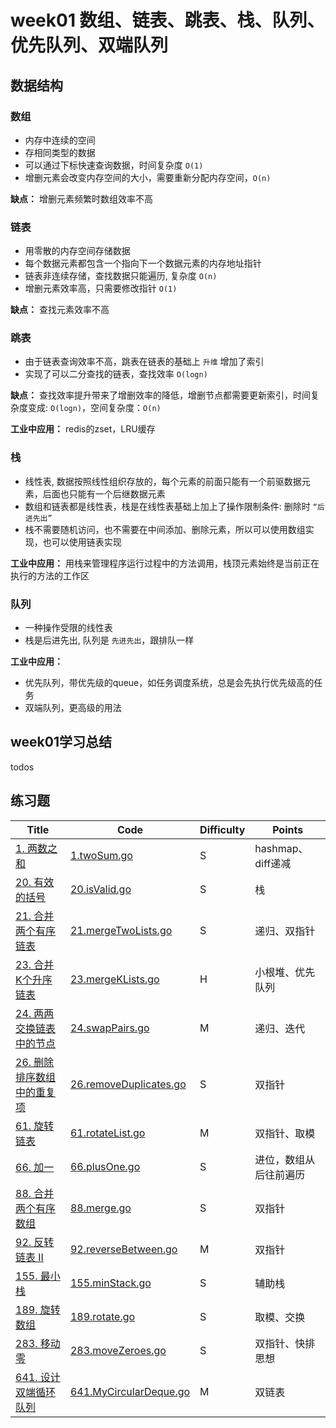 # week01 数组、链表、跳表、栈、队列、优先队列、双端队列

## 数据结构

### 数组

- 内存中连续的空间
- 存相同类型的数据
- 可以通过下标快速查询数据，时间复杂度 `O(1)`
- 增删元素会改变内存空间的大小，需要重新分配内存空间，`O(n)`

**缺点：** 增删元素频繁时数组效率不高

### 链表

- 用零散的内存空间存储数据
- 每个数据元素都包含一个指向下一个数据元素的内存地址指针
- 链表非连续存储，查找数据只能遍历, 复杂度 `O(n)`
- 增删元素效率高，只需要修改指针 `O(1)`

**缺点：** 查找元素效率不高

### 跳表

- 由于链表查询效率不高，跳表在链表的基础上 `升维` 增加了索引
- 实现了可以二分查找的链表，查找效率 `O(logn)`

**缺点：** 查找效率提升带来了增删效率的降低，增删节点都需要更新索引，时间复杂度变成: `O(logn)`，空间复杂度：`O(n)`

**工业中应用：** redis的zset，LRU缓存

### 栈

- 线性表, 数据按照线性组织存放的，每个元素的前面只能有一个前驱数据元素，后面也只能有一个后继数据元素
- 数组和链表都是线性表，栈是在线性表基础上加上了操作限制条件: 删除时 `“后进先出”`
- 栈不需要随机访问，也不需要在中间添加、删除元素，所以可以使用数组实现，也可以使用链表实现

**工业中应用：** 用栈来管理程序运行过程中的方法调用，栈顶元素始终是当前正在执行的方法的工作区

### 队列

- 一种操作受限的线性表
- 栈是后进先出, 队列是 `先进先出`，跟排队一样

**工业中应用：**

- 优先队列，带优先级的queue，如任务调度系统，总是会先执行优先级高的任务
- 双端队列，更高级的用法

## week01学习总结

todos

## 练习题

| Title | Code | <span id="Top">Difficulty</span> | Points |
| ----- | ---- | -------------------------------- | ------ |
[1. 两数之和](https://leetcode-cn.com/problems/two-sum/)|[1.twoSum.go](1.twoSum.go)|S|hashmap、diff递减|
[20. 有效的括号](https://leetcode-cn.com/problems/valid-parentheses/)|[20.isValid.go](20.isValid.go)|S|栈|
[21. 合并两个有序链表](https://leetcode-cn.com/problems/merge-two-sorted-lists/)|[21.mergeTwoLists.go](21.mergeTwoLists.go)|S|递归、双指针|
[23. 合并K个升序链表](https://leetcode-cn.com/problems/merge-k-sorted-lists/)|[23.mergeKLists.go](23.mergeKLists.go)|H|小根堆、优先队列|
[24. 两两交换链表中的节点](https://leetcode-cn.com/problems/swap-nodes-in-pairs/)|[24.swapPairs.go](24.swapPairs.go)|M|递归、迭代|
[26. 删除排序数组中的重复项](https://leetcode-cn.com/problems/remove-duplicates-from-sorted-array/)|[26.removeDuplicates.go](26.removeDuplicates.go)|S|双指针|
[61. 旋转链表](https://leetcode-cn.com/problems/rotate-list/)|[61.rotateList.go](61.rotateList.go)|M|双指针、取模|
[66. 加一](https://leetcode-cn.com/problems/plus-one/)|[66.plusOne.go](66.plusOne.go)|S|进位，数组从后往前遍历|
[88. 合并两个有序数组](https://leetcode-cn.com/problems/merge-sorted-array/)|[88.merge.go](88.merge.go)|S|双指针|
[92. 反转链表 II](https://leetcode-cn.com/problems/reverse-linked-list-ii/)|[92.reverseBetween.go](92.reverseBetween.go)|M|双指针|
[155. 最小栈](https://leetcode-cn.com/problems/min-stack/)|[155.minStack.go](155.minStack.go)|S|辅助栈|
[189. 旋转数组](https://leetcode-cn.com/problems/rotate-array/)|[189.rotate.go](189.rotate.go)|S|取模、交换|
[283. 移动零](https://leetcode-cn.com/problems/move-zeroes/)|[283.moveZeroes.go](283.moveZeroes.go)|S|双指针、快排思想|
[641. 设计双端循环队列](https://leetcode-cn.com/problems/design-circular-deque/)|[641.MyCircularDeque.go](641.MyCircularDeque.go)|M|双链表|
